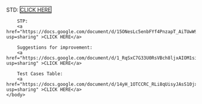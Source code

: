 <html>
    <head>
        <style>
            a{
                display:inline-block;
                border: 1px;
                border-color: black;
                border-style: solid;
                background-color: white;
            };
        </style>
    </head>
    <body>
        STD:
        <a href="https://docs.google.com/spreadsheets/d/1tCLIhtuoVYkDkNUM6uvOvz33EuyhW5Q7sQC1JOFFyEw/edit?usp=sharing" >CLICK HERE</a>

        STP:
        <a href="https://docs.google.com/document/d/15ONesLc5enbFYf4PnzapT_AiTUwW97exqp38XQ38nCs/edit?usp=sharing" >CLICK HERE</a>

        Suggestions for improvement:
        <a href="https://docs.google.com/document/d/1_RqSxC7G33U0RsVBch8ljxAIOM1si0mPwj4ifxMVI_I/edit?usp=sharing" >CLICK HERE</a>

        Test Cases Table:
        <a href="https://docs.google.com/document/d/14yH_1OTCCRC_RLi8qUisyJAsS10jx3wacFgYGo48VUA/edit?usp=sharing" >CLICK HERE</a>
    </body>
</html>
